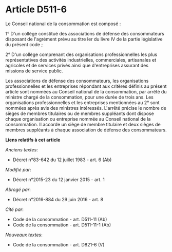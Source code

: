 # Article D511-6

Le Conseil national de la consommation est composé :

1° D'un collège constitué des associations de défense des consommateurs disposant de l'agrément prévu au titre Ier du livre
IV de la partie législative du présent code ;

2° D'un collège comprenant des organisations professionnelles les plus représentatives des activités industrielles,
commerciales, artisanales et agricoles et de services privés ainsi que d'entreprises assurant des missions de service public.

Les associations de défense des consommateurs, les organisations professionnelles et les entreprises répondant aux critères
définis au présent article sont nommées au Conseil national de la consommation, par arrêté du ministre chargé de la
consommation, pour une durée de trois ans. Les organisations professionnelles et les entreprises mentionnées au 2° sont
nommées après avis des ministres intéressés. L'arrêté précise le nombre de sièges de membres titulaires ou de membres
suppléants dont dispose chaque organisation ou entreprise nommée au Conseil national de la consommation. Il accorde un siège
de membre titulaire et deux sièges de membres suppléants à chaque association de défense des consommateurs.

**Liens relatifs à cet article**

_Anciens textes_:

  - Décret n°83-642 du 12 juillet 1983 - art. 6 (Ab)

_Modifié par_:

  - Décret n°2015-23 du 12 janvier 2015 - art. 1

_Abrogé par_:

  - Décret n°2016-884 du 29 juin 2016 - art. 8

_Cité par_:

  - Code de la consommation - art. D511-11 (Ab)
  - Code de la consommation - art. D511-11-1 (Ab)

_Nouveaux textes_:

  - Code de la consommation - art. D821-6 (V)
